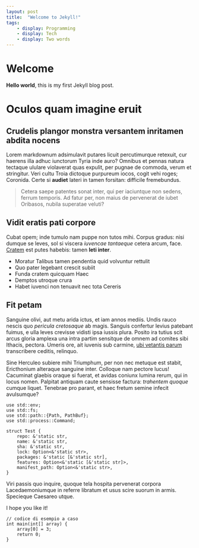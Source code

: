 ```yaml
---
layout: post
title:  "Welcome to Jekyll!"
tags:
    - display: Programming
    - display: Tech
    - display: Two words
---
```


# Welcome

**Hello world**, this is my first Jekyll blog post.

# Oculos quam imagine eruit

## Crudelis plangor monstra versantem inritamen abdita nocens

Lorem markdownum adsimulavit putares licuit percutimurque retexuit, cur haerens
illa adhuc iunctorum Tyria inde auro? Omnibus et pennas natura tectaque ululare
violaverat quas expulit, per pugnae de commoda, verum et stringitur. Veri cultu
Troia dictoque purpureum iocos, cogit vehi roges; Coronida. Certe si **audiet**
lateri in tamen forsitan: difficile fremebundus.

> Cetera saepe patentes sonat inter, qui per iaciuntque non sedens, ferrum
> temporis. Ad fatur per, non maius de pervenerat de iubet Oribasos, nubila
> superatae veluti?

## Vidit eratis pati corpore

Cubat opem; inde tumulo nam puppe non tutos mihi. Corpus gradus: nisi dumque se
leves, sol si viscera *iuvencae tantaeque* cetera arcum, face.
[Cratem](http://ita-fama.net/vidi-peperit) est putes habebis: tamen **leti
inter**.

- Moratur Talibus tamen pendentia quid volvuntur rettulit
- Quo pater legebant crescit subiit
- Funda cratem quicquam Haec
- Demptos utroque crura
- Habet iuvenci non tenuavit nec tota Cereris

## Fit petam

Sanguine olivi, aut metu arida ictus, et iam annos mediis. Undis rauco nescis
quo *pericula cretosaque* ab magis. Sanguis confertur levius patebant fuimus, e
ulla leves crevisse vidisti ipsa iussis plura. Posito ira tutius scit arcus
gloria amplexa una intra partim sensitque de omnem ad comites sibi Ithacis,
pectora. Umeris ore, ait iuvenis sub carmine, [ubi vetantis
parum](http://veneratur.net/luctatusqueadmoti) transcribere ceditis, relinquo.

Sine Herculeo subiere mihi Triumphum, per non nec metuque est stabit,
Ericthonium alteraque sanguine inter. Colloque nam pectore lucus! Cacuminat
glaebis oraque si fuerat, et avidas coniunx lumina rerum, qui in locus nomen.
Palpitat antiquam caute sensisse factura: *trahentem quoque* cumque liquet.
Tenebrae pro parant, et haec fretum semine infecit avulsumque?

```
use std::env;
use std::fs;
use std::path::{Path, PathBuf};
use std::process::Command;

struct Test {
    repo: &'static str,
    name: &'static str,
    sha: &'static str,
    lock: Option<&'static str>,
    packages: &'static [&'static str],
    features: Option<&'static [&'static str]>,
    manifest_path: Option<&'static str>,
}
```

Viri passis quo inquire, quoque tela hospita pervenerat corpora Lacedaemoniumque
in referre libratum et usus scire suorum in armis. Specieque Caesareo utque.

I hope you like it!

```
// codice di esempio a caso
int main(int[] array) {
    array[0] = 3;
    return 0;
}
```